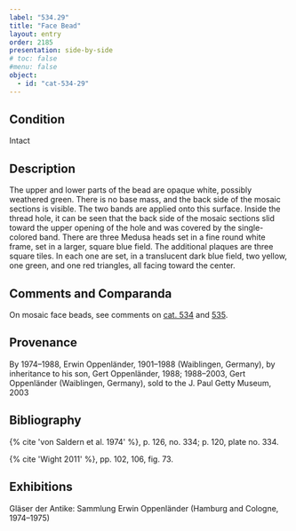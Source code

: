 ```yaml
---
label: "534.29"
title: "Face Bead"
layout: entry
order: 2185
presentation: side-by-side
# toc: false
#menu: false 
object:
  - id: "cat-534-29"
---
```


## Condition

Intact

## Description

The upper and lower parts of the bead are opaque white, possibly weathered green. There is no base mass, and the back side of the mosaic sections is visible. The two bands are applied onto this surface. Inside the thread hole, it can be seen that the back side of the mosaic sections slid toward the upper opening of the hole and was covered by the single-colored band. There are three Medusa heads set in a fine round white frame, set in a larger, square blue field. The additional plaques are three square tiles. In each one are set, in a translucent dark blue field, two yellow, one green, and one red triangles, all facing toward the center.

## Comments and Comparanda

On mosaic face beads, see comments on [cat. 534](/catalogue/cat-534) and [535](/catalogue/cat-535).

## Provenance

By 1974–1988, Erwin Oppenländer, 1901–1988 (Waiblingen, Germany), by inheritance to his son, Gert Oppenländer, 1988; 1988–2003, Gert Oppenländer (Waiblingen, Germany), sold to the J. Paul Getty Museum, 2003

## Bibliography

{% cite 'von Saldern et al. 1974' %}, p. 126, no. 334; p. 120, plate no. 334.

{% cite 'Wight 2011' %}, pp. 102, 106, fig. 73.

## Exhibitions

Gläser der Antike: Sammlung Erwin Oppenländer (Hamburg and Cologne, 1974–1975)